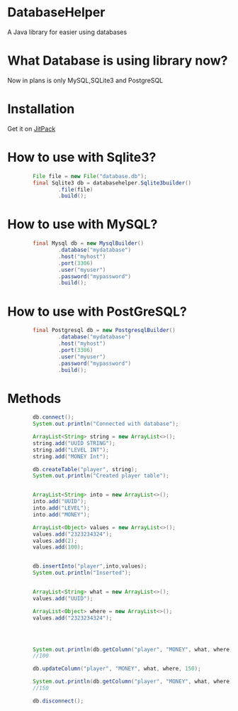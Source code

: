 # DatabaseHelper
A Java library for easier using databases

# What Database is using library now?

Now in plans is only MySQL,SQLite3 and PostgreSQL

# Installation

Get it on [JitPack](https://jitpack.io/#ThePepeYT/databasehelper/-SNAPSHOT)

# How to use with Sqlite3?
```java
        File file = new File("database.db");
        final Sqlite3 db = databasehelper.Sqlite3builder()
                .file(file)
                .build();
```
# How to use with MySQL?
```java
        final Mysql db = new MysqlBuilder()
                .database("mydatabase")
                .host("myhost")
                .port(3306)
                .user("myuser")
                .password("mypassword")
                .build();
```

# How to use with PostGreSQL?
```java
        final Postgresql db = new PostgresqlBuilder()
                .database("mydatabase")
                .host("myhost")
                .port(3306)
                .user("myuser")
                .password("mypassword")
                .build();
```


# Methods
```java
        db.connect();
        System.out.println("Connected with database");

        ArrayList<String> string = new ArrayList<>();
        string.add("UUID STRING");
        string.add("LEVEL INT");
        string.add("MONEY Int");

        db.createTable("player", string);
        System.out.println("Created player table");


        ArrayList<String> into = new ArrayList<>();
        into.add("UUID");
        into.add("LEVEL");
        into.add("MONEY");

        ArrayList<Object> values = new ArrayList<>();
        values.add("2323234324");
        values.add(2);
        values.add(100);


        db.insertInto("player",into,values);
        System.out.println("Inserted");


        ArrayList<String> what = new ArrayList<>();
        values.add("UUID");

        ArrayList<Object> where = new ArrayList<>();
        values.add("2323234324");




        System.out.println(db.getColumn("player", "MONEY", what, where));
        //100

        db.updateColumn("player", "MONEY", what, where, 150);

        System.out.println(db.getColumn("player", "MONEY", what, where));
        //150

        db.disconnect();
```

